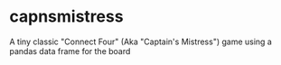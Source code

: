 # capnsmistress
A tiny classic "Connect Four" (Aka "Captain's Mistress") game using a pandas data frame for the board
